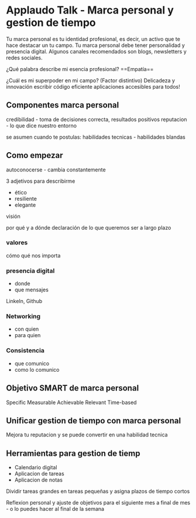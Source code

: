 # Applaudo Talk - Marca personal y gestion de tiempo

Tu marca personal es tu identidad profesional, es decir, un activo que te hace destacar un tu campo. Tu marca personal debe tener personalidad y presencia digital. Algunos canales recomendados son blogs, newsletters y redes sociales. 

¿Qué palabra describe mi esencia profesional? ==Empatía==

¿Cuál es mi superpoder en mi campo? (Factor distintivo) Delicadeza y innovación
escribir código eficiente
aplicaciones accesibles para todos!

## Componentes marca personal

credibilidad - toma de decisiones correcta, resultados positivos
reputacion - lo que dice nuestro entorno

se asumen cuando te postulas:
habilidades tecnicas - 
habilidades blandas

## Como empezar

autoconocerse - cambia constantemente

3 adjetivos para describirme 
- ético
- resiliente
- elegante


visión


por qué y a dónde
declaración de lo que queremos ser a largo plazo

### valores

cómo 
qué nos importa

### presencia digital

- donde
- que mensajes

LinkeIn, Github


### Networking

- con quien
- para quien

### Consistencia

- que comunico
- como lo comunico

## Objetivo SMART de marca personal

Specific
Measurable
Achievable
Relevant
Time-based

## Unificar gestion de tiempo con marca personal

Mejora tu reputacion y se puede convertir en una habilidad tecnica

## Herramientas para gestion de tiemp
- Calendario digital
- Aplicacion de tareas
- Aplicacion de notas

Dividir tareas grandes en tareas pequeñas y asigna plazos de tiempo cortos

Reflexion personal y ajuste de objetivos para el siguiente mes a final de mes - o lo puedes hacer al final de la semana